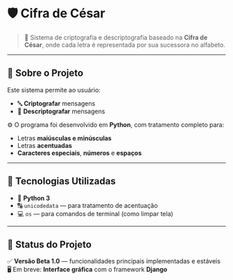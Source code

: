 # 🛡️ Cifra de César

> 🔐 Sistema de criptografia e descriptografia baseado na **Cifra de César**, onde cada letra é representada por sua sucessora no alfabeto.
  

---

## 📌 Sobre o Projeto

Este sistema permite ao usuário:
- 🔤 **Criptografar** mensagens
- 🔁 **Descriptografar** mensagens

⚙️ O programa foi desenvolvido em **Python**, com tratamento completo para:
- Letras **maiúsculas e minúsculas**
- Letras **acentuadas**
- **Caracteres especiais**, **números** e **espaços**

---

## 🧰 Tecnologias Utilizadas

- 🐍 **Python 3**
- 🔠 `unicodedata` — para tratamento de acentuação
- 💻 `os` — para comandos de terminal (como limpar tela)

---

## 🚧 Status do Projeto

✅ **Versão Beta 1.0** — funcionalidades principais implementadas e estáveis  
🖥️ Em breve: **Interface gráfica** com o framework **Django**
